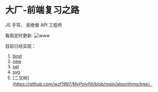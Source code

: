 # 大厂-前端复习之路

JS 手写， 拒绝做 API 工程师

每周定时更新:
![www](https://github.com/wzf1997/MyPolyfill/blob/main/static/head.JPG)

目前已经实现：

1.  [bind](https://github.com/wzf1997/MyPolyfill/blob/main/es6/Mybind.js)
2.  [new](https://github.com/wzf1997/MyPolyfill/blob/main/es6/Mynew.js)
3.  [set](https://github.com/wzf1997/MyPolyfill/blob/main/es6/set.js)
4.  [svg](https://github.com/wzf1997/MyPolyfill/blob/main/svg/index.html)
5.  [二叉树](https://github.com/wzf1997/MyPolyfill/blob/main/algorithms/tree）
